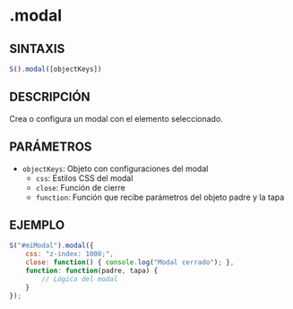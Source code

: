 # .modal

## SINTAXIS
```javascript
S().modal([objectKeys])
```

## DESCRIPCIÓN
Crea o configura un modal con el elemento seleccionado.

## PARÁMETROS
- `objectKeys`: Objeto con configuraciones del modal
  - `css`: Estilos CSS del modal
  - `close`: Función de cierre
  - `function`: Función que recibe parámetros del objeto padre y la tapa

## EJEMPLO
```javascript
S("#miModal").modal({
    css: "z-index: 1000;",
    close: function() { console.log("Modal cerrado"); },
    function: function(padre, tapa) { 
        // Lógica del modal
    }
});
```